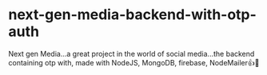 # next-gen-media-backend-with-otp-auth
Next gen Media...a great project in the world of social media...the backend containing otp with, made with NodeJS, MongoDB, firebase, NodeMailer👍🚀
